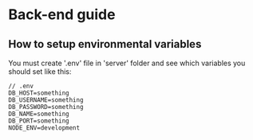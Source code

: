 # Back-end guide

## How to setup environmental variables

You must create '.env' file in 'server' folder and see which variables you should set like this:
```
// .env
DB_HOST=something
DB_USERNAME=something
DB_PASSWORD=something
DB_NAME=something
DB_PORT=something
NODE_ENV=development
```